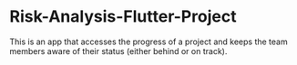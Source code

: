 # Risk-Analysis-Flutter-Project
This is an app that accesses the progress of a project and keeps the team members aware of their status (either behind or on track).
